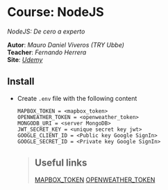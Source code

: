 # Course: NodeJS

*NodeJS: De cero a experto*  

**Autor**: *Mauro Daniel Viveros (TRY Ubbe)*  
**Teacher**: *Fernando Herrera*  
**Site**: *[Udemy](https://www.udemy.com/course/node-de-cero-a-experto/)*

## Install
- Create `.env` file with the following content
  ```
  MAPBOX_TOKEN = <mapbox_token>
  OPENWEATHER_TOKEN = <openweather_token>
  MONGODB_URI = <server MongoDB>
  JWT_SECRET_KEY = <unique secret key jwt>
  GOOGLE_CLIENT_ID = <Public key Google SignIn>
  GOOGLE_SECRET_ID = <Private key Google SignIn>
  ```
  > ## Useful links
  > [MAPBOX_TOKEN](https://account.mapbox.com/access-tokens/)
  > [OPENWEATHER_TOKEN](https://home.openweathermap.org/api_keys)